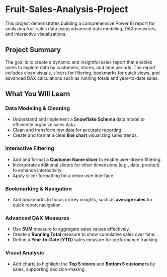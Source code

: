 # Fruit-Sales-Analysis-Project

This project demonstrates building a comprehensive Power BI report for analyzing fruit sales data using advanced data modeling, DAX measures, and interactive visualizations.

## Project Summary

The goal is to create a dynamic and insightful sales report that enables users to explore data by customers, stores, and time periods. The report includes clean visuals, slicers for filtering, bookmarks for quick views, and advanced DAX calculations such as running totals and year-to-date sales.

## What You Will Learn

### Data Modeling & Cleaning
- Understand and implement a **Snowflake Schema** data model to efficiently organize sales data.
- Clean and transform raw data for accurate reporting.
- Create and format a clear **line chart** visualizing sales trends.

### Interactive Filtering
- Add and format a **Customer Name slicer** to enable user-driven filtering.
- Incorporate additional slicers for other dimensions (e.g., date, product) to enhance interactivity.
- Apply slicer formatting for a clean user interface.

### Bookmarking & Navigation
- Add bookmarks to focus on key insights, such as **average sales** for quick report navigation.

### Advanced DAX Measures
- Use **SUM** measure to aggregate sales values effectively.
- Create a **Running Total** measure to show cumulative sales over time.
- Define a **Year-to-Date (YTD)** sales measure for performance tracking.

### Visual Analysis
- Add charts to highlight the **Top 5 stores** and **Bottom 5 customers** by sales, supporting decision-making.

